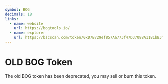 ```yaml
---
symbol: BOG
decimals: 18
links:
  - name: website
    url: https://bogtools.io/
  - name: explorer
    url: https://bscscan.com/token/0xD7B729ef857Aa773f47D37088A1181bB3fbF0099
---
```


# OLD BOG Token

The old BOG token has been deprecated, you may sell or burn this token.
